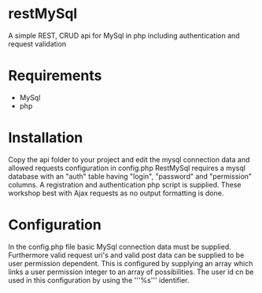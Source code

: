 # restMySql
A simple REST, CRUD api for MySql in php including authentication and request validation

# Requirements
* MySql
* php

# Installation
Copy the api folder to your project and edit the mysql connection data and allowed requests configuration in config.php
RestMySql requires a mysql database with an "auth" table having "login", "password" and "permission" columns. A registration and authentication php script is supplied. These workshop best with Ajax requests as no output formatting is done.

# Configuration
In the config.php file basic MySql connection data must be supplied.
Furthermore valid request uri's and valid post data can be supplied to be user permission dependent. This is configured by supplying an array which links a user permission integer to an array of possibilities. The user id cn be used in this configuration by using the '''%s''' identifier.

